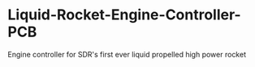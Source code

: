 # Liquid-Rocket-Engine-Controller-PCB
Engine controller for SDR's first ever liquid propelled high power rocket
